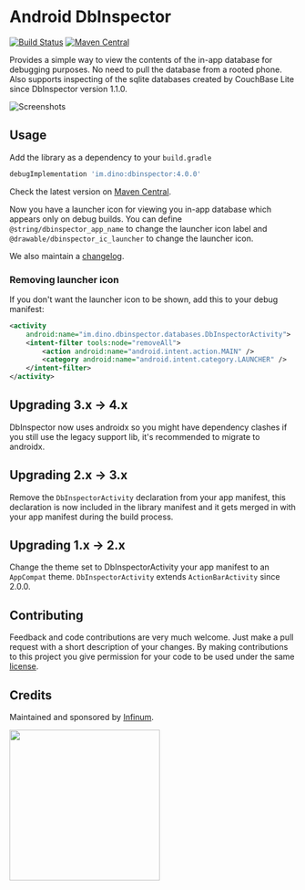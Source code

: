 # Android DbInspector

[![Build Status](https://travis-ci.org/infinum/android_dbinspector.svg?branch=master)](https://travis-ci.org/infinum/android_dbinspector)
[![Maven Central](https://maven-badges.herokuapp.com/maven-central/im.dino/dbinspector/badge.svg)](https://maven-badges.herokuapp.com/maven-central/im.dino/dbinspector)

Provides a simple way to view the contents of the in-app database for debugging purposes. No need to pull the database from a rooted phone. Also supports inspecting of the sqlite databases created by CouchBase Lite since DbInspector version 1.1.0.

![Screenshots](https://raw.github.com/infinum/android_dbinspector/master/screenshots.png)

## Usage

Add the library as a dependency to your ```build.gradle```

```groovy
debugImplementation 'im.dino:dbinspector:4.0.0'
```

Check the latest version on [Maven Central](http://search.maven.org/#search|ga|1|g%3A%22im.dino%22%20a%3A%22dbinspector%22).

Now you have a launcher icon for viewing you in-app database which appears only on debug builds.
You can define `@string/dbinspector_app_name` to change the launcher icon label and `@drawable/dbinspector_ic_launcher` to change the launcher icon.

We also maintain a [changelog](https://github.com/infinum/android_dbinspector/blob/master/CHANGELOG.md).

### Removing launcher icon

If you don't want the launcher icon to be shown, add this to your debug manifest:

```xml
<activity
    android:name="im.dino.dbinspector.databases.DbInspectorActivity">
    <intent-filter tools:node="removeAll">
        <action android:name="android.intent.action.MAIN" />
        <category android:name="android.intent.category.LAUNCHER" />
    </intent-filter>
</activity>
```

## Upgrading 3.x -> 4.x

DbInspector now uses androidx so you might have dependency clashes if you still use the legacy support lib, it's recommended to migrate to androidx.

## Upgrading 2.x -> 3.x

Remove the `DbInspectorActivity` declaration from your app manifest, this declaration is now included in the library manifest and it gets merged in with your app manifest during the build process.

## Upgrading 1.x -> 2.x

Change the theme set to DbInspectorActivity your app manifest to an `AppCompat` theme. `DbInspectorActivity` extends `ActionBarActivity` since 2.0.0.

## Contributing

Feedback and code contributions are very much welcome. Just make a pull request with a short description of your changes. By making contributions to this project you give permission for your code to be used under the same [license](LICENSE).

## Credits

Maintained and sponsored by
[Infinum](http://www.infinum.co).

<img src="https://infinum.co/infinum.png" width="264">
